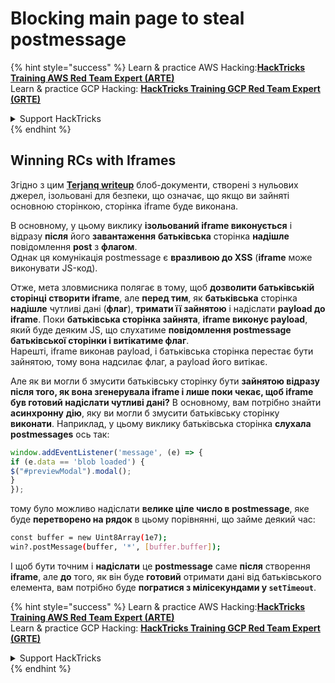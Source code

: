 # Blocking main page to steal postmessage

{% hint style="success" %}
Learn & practice AWS Hacking:<img src="/.gitbook/assets/arte.png" alt="" data-size="line">[**HackTricks Training AWS Red Team Expert (ARTE)**](https://training.hacktricks.xyz/courses/arte)<img src="/.gitbook/assets/arte.png" alt="" data-size="line">\
Learn & practice GCP Hacking: <img src="/.gitbook/assets/grte.png" alt="" data-size="line">[**HackTricks Training GCP Red Team Expert (GRTE)**<img src="/.gitbook/assets/grte.png" alt="" data-size="line">](https://training.hacktricks.xyz/courses/grte)

<details>

<summary>Support HackTricks</summary>

* Check the [**subscription plans**](https://github.com/sponsors/carlospolop)!
* **Join the** 💬 [**Discord group**](https://discord.gg/hRep4RUj7f) or the [**telegram group**](https://t.me/peass) or **follow** us on **Twitter** 🐦 [**@hacktricks\_live**](https://twitter.com/hacktricks\_live)**.**
* **Share hacking tricks by submitting PRs to the** [**HackTricks**](https://github.com/carlospolop/hacktricks) and [**HackTricks Cloud**](https://github.com/carlospolop/hacktricks-cloud) github repos.

</details>
{% endhint %}

## Winning RCs with Iframes

Згідно з цим [**Terjanq writeup**](https://gist.github.com/terjanq/7c1a71b83db5e02253c218765f96a710) блоб-документи, створені з нульових джерел, ізольовані для безпеки, що означає, що якщо ви зайняті основною сторінкою, сторінка iframe буде виконана.

В основному, у цьому виклику **ізольований iframe виконується** і відразу **після** його **завантаження** **батьківська** сторінка **надішле** повідомлення **post** з **флагом**.\
Однак ця комунікація postmessage є **вразливою до XSS** (**iframe** може виконувати JS-код).

Отже, мета зловмисника полягає в тому, щоб **дозволити батьківській сторінці створити iframe**, але **перед тим**, як **батьківська** сторінка **надішле** чутливі дані (**флаг**), **тримати її зайнятою** і надіслати **payload до iframe**. Поки **батьківська сторінка зайнята**, **iframe виконує payload**, який буде деяким JS, що слухатиме **повідомлення postmessage батьківської сторінки і витікатиме флаг**.\
Нарешті, iframe виконав payload, і батьківська сторінка перестає бути зайнятою, тому вона надсилає флаг, а payload його витікає.

Але як ви могли б змусити батьківську сторінку бути **зайнятою відразу після того, як вона згенерувала iframe і лише поки чекає, щоб iframe був готовий надіслати чутливі дані?** В основному, вам потрібно знайти **асинхронну** **дію**, яку ви могли б змусити батьківську сторінку **виконати**. Наприклад, у цьому виклику батьківська сторінка **слухала** **postmessages** ось так:
```javascript
window.addEventListener('message', (e) => {
if (e.data == 'blob loaded') {
$("#previewModal").modal();
}
});
```
тому було можливо надіслати **велике ціле число в postmessage**, яке буде **перетворено на рядок** в цьому порівнянні, що займе деякий час:
```bash
const buffer = new Uint8Array(1e7);
win?.postMessage(buffer, '*', [buffer.buffer]);
```
І щоб бути точним і **надіслати** це **postmessage** саме **після** створення **iframe**, але **до** того, як він буде **готовий** отримати дані від батьківського елемента, вам потрібно буде **погратися з мілісекундами у `setTimeout`**.

{% hint style="success" %}
Learn & practice AWS Hacking:<img src="/.gitbook/assets/arte.png" alt="" data-size="line">[**HackTricks Training AWS Red Team Expert (ARTE)**](https://training.hacktricks.xyz/courses/arte)<img src="/.gitbook/assets/arte.png" alt="" data-size="line">\
Learn & practice GCP Hacking: <img src="/.gitbook/assets/grte.png" alt="" data-size="line">[**HackTricks Training GCP Red Team Expert (GRTE)**<img src="/.gitbook/assets/grte.png" alt="" data-size="line">](https://training.hacktricks.xyz/courses/grte)

<details>

<summary>Support HackTricks</summary>

* Check the [**subscription plans**](https://github.com/sponsors/carlospolop)!
* **Join the** 💬 [**Discord group**](https://discord.gg/hRep4RUj7f) or the [**telegram group**](https://t.me/peass) or **follow** us on **Twitter** 🐦 [**@hacktricks\_live**](https://twitter.com/hacktricks\_live)**.**
* **Share hacking tricks by submitting PRs to the** [**HackTricks**](https://github.com/carlospolop/hacktricks) and [**HackTricks Cloud**](https://github.com/carlospolop/hacktricks-cloud) github repos.

</details>
{% endhint %}
